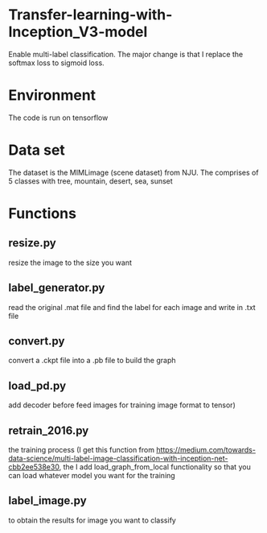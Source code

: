 # Transfer-learning-with-Inception_V3-model
Enable multi-label classification. The major change is that I replace the softmax loss to sigmoid loss.

# Environment 
The code is run on tensorflow

# Data set
The dataset is the MIMLimage (scene dataset) from NJU. The comprises of 5 classes with tree, mountain, desert, sea, sunset 

# Functions
## resize.py
resize the image to the size you want

## label_generator.py
read the original .mat file and find the label for each image and write in .txt file

## convert.py
convert a .ckpt file into a .pb file to build the graph

## load_pd.py
add decoder before feed images for training image format to tensor)

## retrain_2016.py 
the training process (I get this function from https://medium.com/towards-data-science/multi-label-image-classification-with-inception-net-cbb2ee538e30, the I add load_graph_from_local functionality so that you can load whatever model you want for the training

## label_image.py
to obtain the results for image you want to classify
